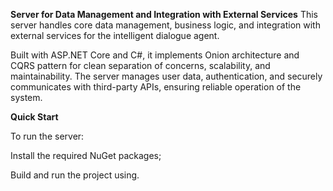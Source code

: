 **Server for Data Management and Integration with External Services**
This server handles core data management, business logic, and integration with external services for the intelligent dialogue agent.

Built with ASP.NET Core and C#, it implements Onion architecture and CQRS pattern for clean separation of concerns, scalability, and maintainability. The server manages user data, authentication, and securely communicates with third-party APIs, ensuring reliable operation of the system.

**Quick Start**

To run the server:

  Install the required NuGet packages;
  
  Build and run the project using.
  
